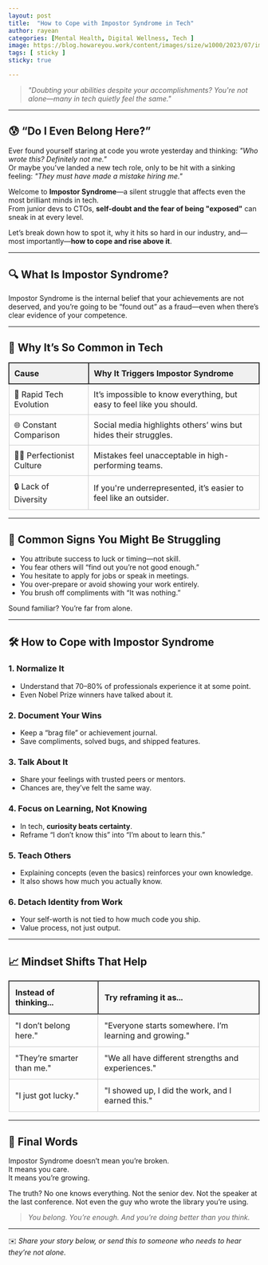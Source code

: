```yaml
---
layout: post
title:  "How to Cope with Impostor Syndrome in Tech"
author: rayean
categories: [Mental Health, Digital Wellness, Tech ]
image: https://blog.howareyou.work/content/images/size/w1000/2023/07/imposter-syndrome-software-development.jpg
tags: [ sticky ]
sticky: true

---
```


> _"Doubting your abilities despite your accomplishments? You're not alone—many in tech quietly feel the same."_

---

## 😰 “Do I Even Belong Here?”

Ever found yourself staring at code you wrote yesterday and thinking: *"Who wrote this? Definitely not me."*  
Or maybe you've landed a new tech role, only to be hit with a sinking feeling: *"They must have made a mistake hiring me."*

Welcome to **Impostor Syndrome**—a silent struggle that affects even the most brilliant minds in tech.  
From junior devs to CTOs, **self-doubt and the fear of being "exposed"** can sneak in at every level.

Let’s break down how to spot it, why it hits so hard in our industry, and—most importantly—**how to cope and rise above it**.

---

## 🔍 What Is Impostor Syndrome?

Impostor Syndrome is the internal belief that your achievements are not deserved, and you’re going to be “found out” as a fraud—even when there’s clear evidence of your competence.

---

## 🧠 Why It’s So Common in Tech

<table style="width: 100%; border-collapse: collapse; margin-top: 1em;">
  <thead>
    <tr style="background-color: #f0f0f0;">
      <th style="border: 2px solid #333; padding: 10px; text-align: left;">Cause</th>
      <th style="border: 2px solid #333; padding: 10px; text-align: left;">Why It Triggers Impostor Syndrome</th>
    </tr>
  </thead>
  <tbody>
    <tr>
      <td style="border: 1px solid #ccc; padding: 10px;">🚀 Rapid Tech Evolution</td>
      <td style="border: 1px solid #ccc; padding: 10px;">It’s impossible to know everything, but easy to feel like you should.</td>
    </tr>
    <tr>
      <td style="border: 1px solid #ccc; padding: 10px;">🌐 Constant Comparison</td>
      <td style="border: 1px solid #ccc; padding: 10px;">Social media highlights others’ wins but hides their struggles.</td>
    </tr>
    <tr>
      <td style="border: 1px solid #ccc; padding: 10px;">👨‍💻 Perfectionist Culture</td>
      <td style="border: 1px solid #ccc; padding: 10px;">Mistakes feel unacceptable in high-performing teams.</td>
    </tr>
    <tr>
      <td style="border: 1px solid #ccc; padding: 10px;">🔒 Lack of Diversity</td>
      <td style="border: 1px solid #ccc; padding: 10px;">If you're underrepresented, it’s easier to feel like an outsider.</td>
    </tr>
  </tbody>
</table>

---

## 🚨 Common Signs You Might Be Struggling

- You attribute success to luck or timing—not skill.
- You fear others will “find out you’re not good enough.”
- You hesitate to apply for jobs or speak in meetings.
- You over-prepare or avoid showing your work entirely.
- You brush off compliments with “It was nothing.”

Sound familiar? You’re far from alone.

---

## 🛠️ How to Cope with Impostor Syndrome

### 1. **Normalize It**
- Understand that 70–80% of professionals experience it at some point.
- Even Nobel Prize winners have talked about it.

### 2. **Document Your Wins**
- Keep a “brag file” or achievement journal.
- Save compliments, solved bugs, and shipped features.

### 3. **Talk About It**
- Share your feelings with trusted peers or mentors.
- Chances are, they’ve felt the same way.

### 4. **Focus on Learning, Not Knowing**
- In tech, **curiosity beats certainty**.
- Reframe “I don’t know this” into “I’m about to learn this.”

### 5. **Teach Others**
- Explaining concepts (even the basics) reinforces your own knowledge.
- It also shows how much you actually know.

### 6. **Detach Identity from Work**
- Your self-worth is not tied to how much code you ship.
- Value process, not just output.

---

## 📈 Mindset Shifts That Help

<table style="width:100%; border-collapse: collapse; margin-top: 1em;">
  <thead>
    <tr style="background-color:#f8f8f8;">
      <th style="border: 2px solid #444; padding: 12px; text-align: left;">Instead of thinking...</th>
      <th style="border: 2px solid #444; padding: 12px; text-align: left;">Try reframing it as...</th>
    </tr>
  </thead>
  <tbody>
    <tr>
      <td style="border: 1px solid #ccc; padding: 12px;">"I don’t belong here."</td>
      <td style="border: 1px solid #ccc; padding: 12px;">"Everyone starts somewhere. I’m learning and growing."</td>
    </tr>
    <tr>
      <td style="border: 1px solid #ccc; padding: 12px;">"They’re smarter than me."</td>
      <td style="border: 1px solid #ccc; padding: 12px;">"We all have different strengths and experiences."</td>
    </tr>
    <tr>
      <td style="border: 1px solid #ccc; padding: 12px;">"I just got lucky."</td>
      <td style="border: 1px solid #ccc; padding: 12px;">"I showed up, I did the work, and I earned this."</td>
    </tr>
  </tbody>
</table>


---

## 💬 Final Words

Impostor Syndrome doesn’t mean you’re broken.  
It means you care.  
It means you’re growing.

The truth? No one knows everything. Not the senior dev. Not the speaker at the last conference. Not even the guy who wrote the library you’re using.

> _You belong. You’re enough. And you’re doing better than you think._

---

✉️ _Share your story below, or send this to someone who needs to hear they’re not alone._


